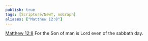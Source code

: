 ```yaml
---
publish: true
tags: [Scripture/NewT, noGraph]
aliases: ["Matthew 12:8"]
---
```

[Matthew 12:8](https://churchofjesuschrist.org/study/scriptures/nt/matt/12?lang=eng&id=p8#p8) For the Son of man is Lord even of the sabbath day.

